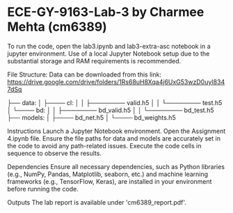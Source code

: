 # ECE-GY-9163-Lab-3 by Charmee Mehta (cm6389)

To run the code, open the lab3.ipynb and lab3-extra-asc notebook in a jupyter environment. Use of a local Jupyter Notebook setup due to the substantial storage and RAM requirements is recommended.

File Structure:
Data can be downloaded from this link: https://drive.google.com/drive/folders/1Rs68uH8Xqa4j6UxG53wzD0uyI8347dSq


├── data:
│ ├──── cl:
│ │ ├──────── valid.h5
│ │ └──────── test.h5
│ └──── bd:
│ │ ├──────── bd_valid.h5
│ │ └──────── bd_test.h5
├── models:
│ ├──── bd_net.h5
│ └──── bd_weights.h5

Instructions
Launch a Jupyter Notebook environment.
Open the Assignment 4.ipynb file.
Ensure the file paths for data and models are accurately set in the code to avoid any path-related issues.
Execute the code cells in sequence to observe the results.

Dependencies
Ensure all necessary dependencies, such as Python libraries (e.g., NumPy, Pandas, Matplotlib, seaborn, etc.) and machine learning frameworks (e.g., TensorFlow, Keras), are installed in your environment before running the code.

Outputs
The lab report is available under 'cm6389_report.pdf'.
